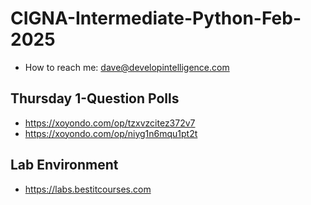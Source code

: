 # CIGNA-Intermediate-Python-Feb-2025
* How to reach me: dave@developintelligence.com

## Thursday 1-Question Polls
* https://xoyondo.com/op/tzxvzcitez372v7
* https://xoyondo.com/op/niyg1n6mqu1pt2t
  
## Lab Environment
* https://labs.bestitcourses.com

